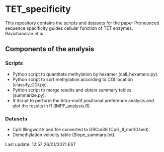 # TET_specificity
This repository contains the scripts and datasets for the paper Pronounced sequence specificity guides cellular function of TET enzymes, Ravichandran <em>et al</em>.

## Components of the analysis

### Scripts
- Python script to quantitate methylation by hexamer (call_hexamers.py).
- Python script to sort methylation according to CGI location (classify_CGI.py).
- Python script to merge results and obtain summary tables (summarize.py).
- R Script to perform the Intra-motif positional preference analysis and plot the results  in R (IMPP_analysis.R).

### Datasets
- CpG Illingworth bed file converted to GRCm38 (CpG_Il_mm10.bed).
- Demethylation velocity table (Slope_summary.txt).

Last update: 12:57 26/01/2021 EST
